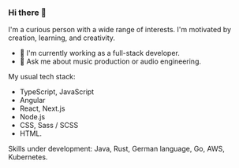### Hi there 👋

I'm a curious person with a wide range of interests. I'm motivated by creation, learning, and creativity.

- 🔭 I'm currently working as a full-stack developer.
- 💬 Ask me about music production or audio engineering.

My usual tech stack:
- TypeScript, JavaScript
- Angular
- React, Next.js
- Node.js
- CSS, Sass / SCSS
- HTML.

Skills under development: Java, Rust, German language, Go, AWS, Kubernetes.
